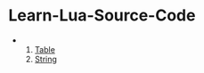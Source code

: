 # Learn-Lua-Source-Code

- 1. [Table](https://github.com/voidyucong/Learn-Lua-Source-Code/blob/master/Table.md)
  2. [String](https://github.com/voidyucong/Learn-Lua-Source-Code/blob/master/String.md)

